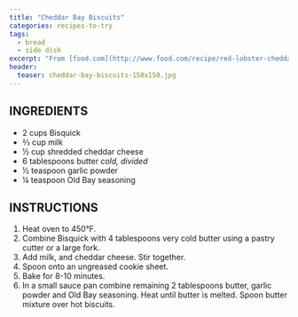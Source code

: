 ```yaml
---
title: "Cheddar Bay Biscuits"
categories: recipes-to-try
tags: 
  - bread
  - side dish
excerpt: "From [food.com](http://www.food.com/recipe/red-lobster-cheddar-bay-biscuits-31206)."
header:
  teaser: cheddar-bay-biscuits-150x150.jpg
---
```


## INGREDIENTS
* 2 cups Bisquick
* ⅔ cup milk
* ½ cup shredded cheddar cheese
* 6 tablespoons butter *cold, divided*
* ½ teaspoon garlic powder
* ¼ teaspoon Old Bay seasoning

## INSTRUCTIONS
1. Heat oven to 450°F.
2. Combine Bisquick with 4 tablespoons very cold butter using a pastry cutter or a large fork.
3. Add milk, and cheddar cheese. Stir together.
4. Spoon onto an ungreased cookie sheet.
5. Bake for 8-10 minutes.
6. In a small sauce pan combine remaining 2 tablespoons butter, garlic powder and Old Bay seasoning. Heat until butter is melted. Spoon butter mixture over hot biscuits.